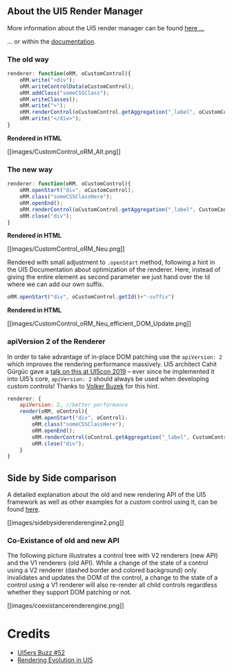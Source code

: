 
## About the UI5 Render Manager

More information about the UI5 render manager can be found [here ...](
https://sapui5.hana.ondemand.com/#/api/sap.ui.core.RenderManager)

... or within the [documentation](https://sapui5.hana.ondemand.com/#/topic/91f393916f4d1014b6dd926db0e91070).

### The old way

```javascript
renderer: function(oRM, oCustomControl){
    oRM.write("<div");
    oRM.writeControlData(oCustomControl);
    oRM.addClass("someCSSClass");
    oRM.writeClasses();
    oRM.write(">");
    oRM.renderControl(oCustomControl.getAggregation("_label", oCustomControl));
    oRM.write("</div>");
}
```

__Rendered in HTML__

[[images/CustomControl_oRM_Alt.png]]

### The new way

```javascript
renderer: function(oRM, oCustomControl){
    oRM.openStart("div", oCustomControl);
    oRM.class("someCSSClassHere");
    oRM.openEnd();
    oRM.renderControl(oCustomControl.getAggregation("_label", CustomControl)); 
    oRM.close("div");
}
``` 

__Rendered in HTML__

[[images/CustomControl_oRM_Neu.png]]

Rendered with small adjustment to `.openStart` method, following a hint in the UI5 Documentation about optimization of the renderer. Here, instead of giving the entire element as second parameter we just hand over the Id where we can add our own suffix.

```javascript
oRM.openStart("div", oCustomControl.getId()+"-suffix")
```

__Rendered in HTML__

[[images/CustomControl_oRM_Neu_efficient_DOM_Update.png]]

### apiVersion 2 of the Renderer

In order to take advantage of in-place DOM patching use the `apiVersion: 2` which improves the rendering performance massively. UI5 architect Cahit Gürgüc gave a [talk on this at UI5con 2019](https://www.slideshare.net/aborjinik/rendering-evolution-in-ui5) – ever since he implemented it into UI5’s core, `apiVersion: 2` should always be used when developing custom controls! Thanks to [Volker Buzek](https://twitter.com/vobu) for this hint.

```javascript
renderer: {
	apiVersion: 2, //better performance
	render(oRM, oControl){
        oRM.openStart("div", oControl);
        oRM.class("someCSSClassHere");
        oRM.openEnd();
        oRM.renderControl(oControl.getAggregation("_label", CustomControl));
        oRM.close("div");
	}
}
```

## Side by Side comparison

A detailed explanation about the old and new rendering API of the UI5 framework as well as other examples for a custom control using it, can be found [here](https://blogs.sap.com/2020/04/20/ui5ers-buzz-52-the-rendering-evolution-semantic-rendering-and-css-variables/).

[[images/sidebysiderenderengine2.png]]

### Co-Existance of old and new API

The following picture illustrates a control tree with V2 renderers (new API) and the V1 renderers (old API). While a change of the state of a control using a V2 renderer (dashed border and colored background) only invalidates and updates the DOM of the control, a change to the state of a control using a V1 renderer will also re-render all child controls regardless whether they support DOM patching or not.

[[images/coexistancerenderengine.png]]

# Credits

* [UI5ers Buzz #52](https://blogs.sap.com/2020/04/20/ui5ers-buzz-52-the-rendering-evolution-semantic-rendering-and-css-variables/)
* [Rendering Evolution in UI5](https://www.youtube.com/watch?v=gNYQO3F6M2E)